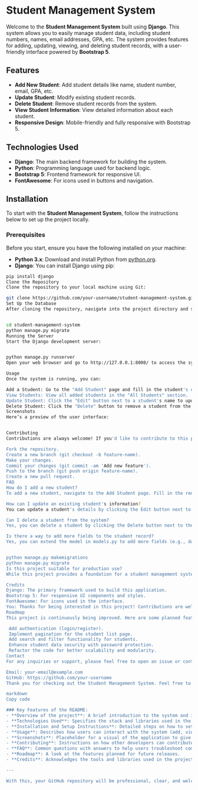 # Student Management System

Welcome to the **Student Management System** built using **Django**. This system allows you to easily manage student data, including student numbers, names, email addresses, GPA, etc. The system provides features for adding, updating, viewing, and deleting student records, with a user-friendly interface powered by **Bootstrap 5**.

## Features

- **Add New Student**: Add student details like name, student number, email, GPA, etc.
- **Update Student**: Modify existing student records.
- **Delete Student**: Remove student records from the system.
- **View Student Information**: View detailed information about each student.
- **Responsive Design**: Mobile-friendly and fully responsive with Bootstrap 5.

## Technologies Used

- **Django**: The main backend framework for building the system.
- **Python**: Programming language used for backend logic.
- **Bootstrap 5**: Frontend framework for responsive UI.
- **FontAwesome**: For icons used in buttons and navigation.

## Installation

To start with the **Student Management System**, follow the instructions below to set up the project locally.

### Prerequisites

Before you start, ensure you have the following installed on your machine:

- **Python 3.x**: Download and install Python from [python.org](https://www.python.org/).
- **Django**: You can install Django using pip:

```bash
pip install django
Clone the Repository
Clone the repository to your local machine using Git:

git clone https://github.com/your-username/student-management-system.git
Set Up the Database
After cloning the repository, navigate into the project directory and set up the database:


cd student-management-system
python manage.py migrate
Running the Server
Start the Django development server:


python manage.py runserver
Open your web browser and go to http://127.0.0.1:8000/ to access the system.

Usage
Once the system is running, you can:

Add a Student: Go to the "Add Student" page and fill in the student's details.
View Students: View all added students in the "All Students" section.
Update Student: Click the "Edit" button next to a student's name to update their information.
Delete Student: Click the "Delete" button to remove a student from the system.
Screenshots
Here’s a preview of the user interface:


Contributing
Contributions are always welcome! If you'd like to contribute to this project, follow these steps:

Fork the repository.
Create a new branch (git checkout -b feature-name).
Make your changes.
Commit your changes (git commit -am 'Add new feature').
Push to the branch (git push origin feature-name).
Create a new pull request.
FAQ
How do I add a new student?
To add a new student, navigate to the Add Student page. Fill in the required fields such as student number, first name, last name, email, field of study, and GPA, then click on the Add button to submit the form.

How can I update an existing student's information?
You can update a student's details by clicking the Edit button next to their name in the student list. Make the necessary changes in the form and click Update to save the changes.

Can I delete a student from the system?
Yes, you can delete a student by clicking the Delete button next to the student's name. A confirmation modal will appear asking if you're sure you want to delete the record. Once confirmed, the student will be removed from the database.

Is there a way to add more fields to the student record?
Yes, you can extend the model in models.py to add more fields (e.g., date of birth, phone number, etc.). After making changes to the model, run the following commands to apply migrations and update the database:


python manage.py makemigrations
python manage.py migrate
Is this project suitable for production use?
While this project provides a foundation for a student management system, it may require further improvements for production use. Features such as authentication, authorization, and better error handling can be added as needed.

Credits
Django: The primary framework used to build this application.
Bootstrap 5: For responsive UI components and styles.
FontAwesome: For icons used in the interface.
You: Thanks for being interested in this project! Contributions are welcome.
Roadmap
This project is continuously being improved. Here are some planned features for future releases:

 Add authentication (login/register).
 Implement pagination for the student list page.
 Add search and filter functionality for students.
 Enhance student data security with password protection.
 Refactor the code for better scalability and modularity.
Contact
For any inquiries or support, please feel free to open an issue or contact the author directly.

Email: your-email@example.com
GitHub: https://github.com/your-username
Thank you for checking out the Student Management System. Feel free to explore, contribute, and use it for your own purposes!

markdown
Copy code

### Key Features of the README:
- **Overview of the project**: A brief introduction to the system and its features.
- **Technologies Used**: Specifies the stack and libraries used in the project.
- **Installation and Setup Instructions**: Detailed steps on how to set up the project locally.
- **Usage**: Describes how users can interact with the system (add, view, update, delete students).
- **Screenshots**: Placeholder for a visual of the application to give users a preview of the UI.
- **Contributing**: Instructions on how other developers can contribute to the project.
- **FAQ**: Common questions with answers to help users troubleshoot common issues.
- **Roadmap**: A look at the features planned for future releases.
- **Credits**: Acknowledges the tools and libraries used in the project.

---

With this, your GitHub repository will be professional, clear, and welcoming to both developers and users!
